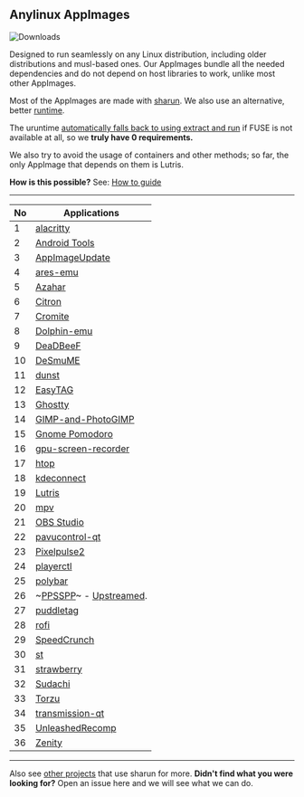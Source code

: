 ## **Anylinux AppImages**

![Downloads](https://img.shields.io/endpoint?url=https://cdn.jsdelivr.net/gh/pkgforge-dev/Anylinux-AppImages@main/.github/badge.json)

Designed to run seamlessly on any Linux distribution, including older distributions and musl-based ones. Our AppImages bundle all the needed dependencies and do not depend on host libraries to work, unlike most other AppImages.

Most of the AppImages are made with [sharun](https://github.com/VHSgunzo/sharun). We also use an alternative, better [runtime](https://github.com/VHSgunzo/uruntime).

The uruntime [automatically falls back to using extract and run](https://github.com/VHSgunzo/uruntime?tab=readme-ov-file#built-in-configuration) if FUSE is not available at all, so we **truly have 0 requirements.**

We also try to avoid the usage of containers and other methods; so far, the only AppImage that depends on them is Lutris.

**How is this possible?** See: [How to guide](https://github.com/pkgforge-dev/Anylinux-AppImages/blob/main/HOW-TO-MAKE-THESE.md)

---

| No  | Applications                                                                                                             |
| --- | ------------------------------------------------------------------------------------------------------------------------ |
| 1   | [alacritty](https://github.com/pkgforge-dev/alacritty-AppImage)                                                          |
| 2   | [Android Tools](https://github.com/pkgforge-dev/android-tools-AppImage)                                                  |
| 3   | [AppImageUpdate](https://github.com/pkgforge-dev/AppImageUpdate-Enhanced-Edition)                                        |
| 4   | [ares-emu](https://github.com/pkgforge-dev/ares-emu-appimage)                                                            |
| 5   | [Azahar](https://github.com/pkgforge-dev/Azahar-AppImage-Enhanced)                                                       |
| 6   | [Citron](https://github.com/pkgforge-dev/Citron-AppImage)                                                                |
| 7   | [Cromite](https://github.com/pkgforge-dev/Cromite-AppImage)                                                              |
| 8   | [Dolphin-emu](https://github.com/pkgforge-dev/Dolphin-emu-AppImage)                                                      |
| 9   | [DeaDBeeF](https://github.com/pkgforge-dev/DeaDBeeF-AppImage)                                                            |
| 10  | [DeSmuME](https://github.com/pkgforge-dev/DeSmuME-AppImage)                                                              |
| 11  | [dunst](https://github.com/pkgforge-dev/dunst-AppImage)                                                                  |
| 12  | [EasyTAG](https://github.com/pkgforge-dev/EasyTAG-AppImage)                                                              |
| 13  | [Ghostty](https://github.com/pkgforge-dev/ghostty-appimage)                                                              |
| 14  | [GIMP-and-PhotoGIMP](https://github.com/pkgforge-dev/GIMP-and-PhotoGIMP-AppImage)                                        |
| 15  | [Gnome Pomodoro](https://github.com/pkgforge-dev/gnome-pomodoro-appimage)                                                |
| 16  | [gpu-screen-recorder](https://github.com/pkgforge-dev/gpu-screen-recorder-AppImage)                                      |
| 17  | [htop](https://github.com/pkgforge-dev/htop-AppImage)                                                                    |
| 18  | [kdeconnect](https://github.com/pkgforge-dev/kdeconnect-AppImage)                                                        |
| 19  | [Lutris](https://github.com/pkgforge-dev/Lutris-AppImage)                                                                |
| 20  | [mpv](https://github.com/pkgforge-dev/mpv-AppImage)                                                                      |
| 21  | [OBS Studio](https://github.com/pkgforge-dev/OBS-Studio-AppImage)                                                        |
| 22  | [pavucontrol-qt](https://github.com/pkgforge-dev/pavucontrol-qt-AppImage)                                                |
| 23  | [Pixelpulse2](https://github.com/pkgforge-dev/Pixelpulse2-AppImage)                                                      |
| 24  | [playerctl](https://github.com/pkgforge-dev/playerctl-AppImage)                                                          |
| 25  | [polybar](https://github.com/pkgforge-dev/polybar-AppImage)                                                              |
| 26  | ~[PPSSPP](https://github.com/pkgforge-dev/PPSSPP-AppImage)~ - [Upstreamed](https://github.com/hrydgard/ppsspp/releases). |
| 27  | [puddletag](https://github.com/pkgforge-dev/puddletag-AppImage)                                                          |
| 28  | [rofi](https://github.com/pkgforge-dev/rofi-AppImage)                                                                    |
| 29  | [SpeedCrunch](https://github.com/pkgforge-dev/SpeedCrunch-AppImage)                                                      |
| 30  | [st](https://github.com/pkgforge-dev/st-AppImage)                                                                        |
| 31  | [strawberry](https://github.com/pkgforge-dev/strawberry-AppImage)                                                        |
| 32  | [Sudachi](https://github.com/pkgforge-dev/Sudachi-AppImage)                                                              |
| 33  | [Torzu](https://github.com/pkgforge-dev/Torzu-AppImage)                                                                  |
| 34  | [transmission-qt](https://github.com/pkgforge-dev/transmission-qt-AppImage)                                              |
| 35  | [UnleashedRecomp](https://github.com/pkgforge-dev/UnleashedRecomp-AppImage)                                              |
| 36  | [Zenity](https://github.com/pkgforge-dev/Zenity-GTK3-AppImage)                                                           |

---

Also see [other projects](https://github.com/VHSgunzo/sharun?tab=readme-ov-file#projects-that-use-sharun) that use sharun for more. **Didn't find what you were looking for?** Open an issue here and we will see what we can do.
